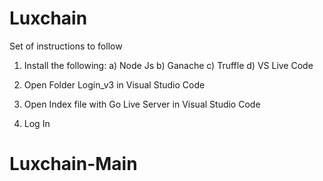 # Luxchain
Set of instructions to follow

1. Install the following:
a) Node Js
b) Ganache
c) Truffle
d) VS Live Code

2. Open Folder Login_v3 in Visual Studio Code

3. Open Index file with Go Live Server in Visual Studio Code

4. Log In


# Luxchain-Main

